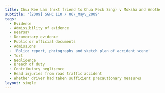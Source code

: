 ```yaml
---
title: Chua Kee Lam (next friend to Chua Peck Seng) v Moksha and Another
subtitle: "[2009] SGHC 110 / 06\_May\_2009"
tags:
  - Evidence
  - Admissibility of evidence
  - Hearsay
  - Documentary evidence
  - Public or official documents
  - Admissions
  - 'Police report, photographs and sketch plan of accident scene'
  - Tort
  - Negligence
  - Breach of duty
  - Contributory negligence
  - Head injuries from road traffic accident
  - Whether driver had taken sufficient precautionary measures
layout: single
---
```


